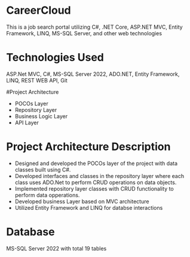 # CareerCloud
This is a  job search  portal utilizing C#, .NET Core, ASP.NET MVC,  Entity Framework, LINQ,  MS-SQL Server, and other web technologies

# Technologies Used
ASP.Net MVC, C#, MS-SQL Server 2022, ADO.NET, Entity Framework, LINQ, REST WEB API, Git

#Project Architecture
 - POCOs Layer
 - Repository Layer
 - Business Logic Layer
 - API Layer

# Project Architecture Description
- Designed and developed the POCOs layer of the project with data classes built using C#.
- Developed interfaces and classes in the repository layer where each class uses ADO.Net to perform CRUD operations on data objects.
- Implemented repository layer classes with CRUD functionality to perform data opperations.
- Developed business Layer based on MVC architecture
- Utilized Entity Framework and LINQ for databse interactions 


# Database
MS-SQL Server 2022 with total 19 tables
